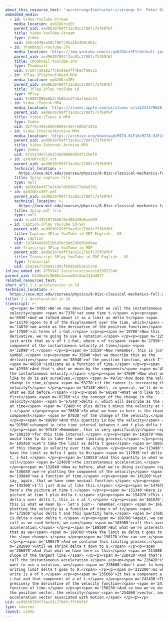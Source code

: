```yaml
---
about_this_resource_text: '<p><strong>Instructor:</strong> Dr. Peter Dourmashkin</p>'
embedded_media:
  - id: Video-YouTube-Stream
    media_location: qxNJGKrx3EY
    parent_uid: aed9630789ff3ac81c2708fc75f69f6f
    title: Video-YouTube-Stream
    type: Video
    uid: 355c6046ea18cf00fc95a1614b0c9b1c
  - id: Thumbnail-YouTube-JPG
    media_location: 'https://img.youtube.com/vi/qxNJGKrx3EY/default.jpg'
    parent_uid: aed9630789ff3ac81c2708fc75f69f6f
    title: Thumbnail-YouTube-JPG
    type: Thumbnail
    uid: 671077191827fc858aa4ff4becf80525
  - id: 3Play-3PlayYouTubeid-MP4
    media_location: qxNJGKrx3EY
    parent_uid: aed9630789ff3ac81c2708fc75f69f6f
    title: 3Play-3Play YouTube id
    type: 3Play
    uid: 9c8897080e0b2c4b0b3cdf45afae2c44
  - id: Video-iTunesU-MP4
    media_location: 'https://itunes.apple.com/us/itunes-u/id1223579658'
    parent_uid: aed9630789ff3ac81c2708fc75f69f6f
    title: Video-iTunes U-MP4
    type: Video
    uid: 01f70c44918bb480e97da7ca8bb72910
  - id: Video-InternetArchive-MP4
    media_location: 'https://archive.org/download/MIT8.01F16/MIT8_01F16_L02v02_360p.mp4'
    parent_uid: aed9630789ff3ac81c2708fc75f69f6f
    title: Video-Internet Archive-MP4
    type: Video
    uid: 6725134e71de2336d8090d934fc2b6f0
  - id: qxNJGKrx3EY.srt
    parent_uid: aed9630789ff3ac81c2708fc75f69f6f
    technical_location: >-
      https://ocw.mit.edu/courses/physics/8-01sc-classical-mechanics-fall-2016/week-1-kinematics/2.2-acceleration-in-1d/2.2-acceleration-in-1d/qxNJGKrx3EY.srt
    title: 3play caption file
    type: null
    uid: ea5b66edd77a743e7d5038177e0ed7d1
  - id: qxNJGKrx3EY.pdf
    parent_uid: aed9630789ff3ac81c2708fc75f69f6f
    technical_location: >-
      https://ocw.mit.edu/courses/physics/8-01sc-classical-mechanics-fall-2016/week-1-kinematics/2.2-acceleration-in-1d/2.2-acceleration-in-1d/qxNJGKrx3EY.pdf
    title: 3play pdf file
    type: null
    uid: ecad2f2921971636f9e405d49d0aed49
  - id: Caption-3Play YouTube id-SRT
    parent_uid: aed9630789ff3ac81c2708fc75f69f6f
    title: Caption-3Play YouTube id-SRT-English - US
    type: Caption
    uid: 2974f4869b52b695bc90d2d56d9800aa
  - id: Transcript-3Play YouTube id-PDF
    parent_uid: aed9630789ff3ac81c2708fc75f69f6f
    title: Transcript-3Play YouTube id-PDF-English - US
    type: Transcript
    uid: 25e5ae7728a42cd9cf60a56bb3e15c88
inline_embed_id: 8759542.2accelerationin1d19922240
parent_uid: b230ed3c9600c2eaae03c8ae234dd977
related_resources_text: ''
short_url: 2.2-acceleration-in-1d
technical_location: >-
  https://ocw.mit.edu/courses/physics/8-01sc-classical-mechanics-fall-2016/week-1-kinematics/2.2-acceleration-in-1d/2.2-acceleration-in-1d
title: 2.2 Acceleration in 1D
transcript: >-
  <p><span m='3450'>We've now described what we call the instantaneous
  velocity</span> <span m='7370'>at some time t.</span> </p><p><span
  m='8930'>And we talked about it as a limit as delta t</span> <span
  m='11170'>goes to 0 of the displacement over the time, which</span> <span
  m='14070'>we wrote as the derivative of the position function</span> <span
  m='17560'>in terms of i-hat.</span> </p><p><span m='19780'>Now this
  derivative, we're going to use a notation.</span> </p><p><span m='22560'>We'll
  just write that as v of t i-hat, where v of t</span> <span m='27950'>is the
  component of the instantaneous velocity at time</span> <span
  m='32090'>t.</span> </p><p><span m='33150'>Now remember, this is just a
  symbol.</span> </p><p><span m='35840'>But we describe this as the
  derivative</span> <span m='38940'>of the position function, which I'll</span>
  <span m='40550'>indicate as a function of time.</span> </p><p><span
  m='42950'>And that's what we mean by the component</span> <span m='45700'>of
  the instantaneous velocity.</span> </p><p><span m='47690'>Now what we would
  like to do is ask ourselves,</span> <span m='49750'>how does the velocity
  change in time,</span> <span m='53270'>if the runner is increasing their
  velocity?</span> </p><p><span m='57130'>Well, in general, we'll do exactly
  what we did before.</span> </p><p><span m='60580'>What we'd like to introduce
  first</span> <span m='62760'>is the concept of the change in the
  velocity</span> <span m='67540'>delta v, which will describe as the velocity
  at time</span> <span m='72480'>t plus delta t minus the velocity at time
  t.</span> </p><p><span m='78830'>So what we have in here is the change-- the
  component</span> <span m='87030'>of the change of the velocity.</span>
  </p><p><span m='88690'>And this quantity is how the velocity</span> <span
  m='91590'>changed in into time interval between t and t plus delta t.</span>
  </p><p><span m='97539'>Remember, this is very specifically</span> <span
  m='100250'>for this time interval.</span> </p><p><span m='101870'>Now what we
  would like to do is take the same limiting process.</span> </p><p><span
  m='105450'>Let's take the limit as delta t goes</span> <span m='108340'>to 0
  of this change in velocity over time.</span> </p><p><span m='113490'>So we
  have the limit as delta t goes to 0</span> <span m='117039'>of delta v, delta
  t, i-hat.</span> </p><p><span m='120810'>And this quantity is what we
  call</span> <span m='124070'>the instantaneous acceleration.</span>
  </p><p><span m='132040'>Now as before, what we're doing is</span> <span
  m='136030'>we're plotting the component of the velocity</span> <span
  m='139840'>as a function of time.</span> </p><p><span m='141260'>Let's just
  say, again, that we have some unusual function.</span> </p><p><span
  m='145360'>I'll just draw it like this.</span> </p><p><span m='147670'>And
  here's the picture at time t.</span> </p><p><span m='151340'>Here is the
  picture at time t plus delta t.</span> </p><p><span m='154970'>This change,
  delta v over delta t, this is v at t.</span> </p><p><span m='161620'>Up here,
  this is what we mean by-- let's just-- remember,</span> <span m='166700'>we're
  plotting the velocity as a function of time v of t</span> <span
  m='171930'>plus delta t and this quantity here,</span> <span m='176020'>which
  is delta v over delta t.</span> </p><p><span m='180700'>Again, we can even
  call as we said before, we can</span> <span m='183980'>call this average
  acceleration.</span> </p><p><span m='188500'>But what we're interested in is
  that as we</span> <span m='190700'>take the limit as delta t goes to 0, then
  the slope changes.</span> </p><p><span m='198170'>You can see.</span>
  </p><p><span m='199579'>And we continue this limiting process,</span> <span
  m='202090'>until we shrink delta t down to 0.</span> </p><p><span
  m='206079'>And that what we have here is this</span> <span m='211680'>is the
  slope of the tangent line.</span> </p><p><span m='220420'>And that's what we
  call the instantaneous acceleration.</span> </p><p><span m='226420'>So if we
  want to use a notation, we</span> <span m='228600'>don't want to keep on
  writing limit delta t goes to 0.</span> </p><p><span m='232200'>So what we can
  write is a of t.</span> </p><p><span m='235660'>It has a component a of t
  i-hat and that component of a of t.</span> </p><p><span m='242430'>This is
  precisely the derivative of the velocity function</span> <span m='247180'>as a
  function of time.</span> </p><p><span m='250230'>And so now we've described
  the position vector, the velocity</span> <span m='254860'>vector, and the
  acceleration vector associated with motion.</span> </p><p></p>
uid: aed9630789ff3ac81c2708fc75f69f6f
type: courses
layout: video
---
```

